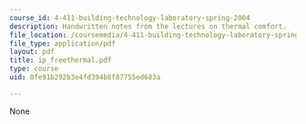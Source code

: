```yaml
---
course_id: 4-411-building-technology-laboratory-spring-2004
description: Handwritten notes from the lectures on thermal comfort.
file_location: /coursemedia/4-411-building-technology-laboratory-spring-2004/0fe91b292b3e4fd394b8f87755ed683a_ip_freethermal.pdf
file_type: application/pdf
layout: pdf
title: ip_freethermal.pdf
type: course
uid: 0fe91b292b3e4fd394b8f87755ed683a

---
```

None